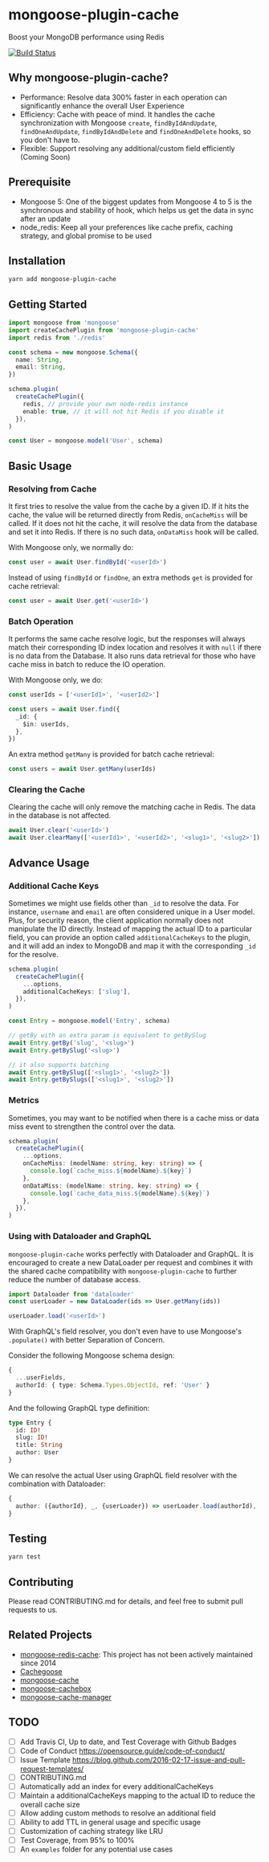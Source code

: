 # mongoose-plugin-cache

Boost your MongoDB performance using Redis

[![Build Status](https://travis-ci.org/yhjor/mongoose-plugin-cache.svg?branch=master)](https://travis-ci.org/yhjor/mongoose-plugin-cache)

## Why mongoose-plugin-cache?

- Performance: Resolve data 300% faster in each operation can significantly enhance the overall User Experience
- Efficiency: Cache with peace of mind. It handles the cache synchronization with Mongoose `create`, `findByIdAndUpdate`, `findOneAndUpdate`, `findByIdAndDelete` and `findOneAndDelete` hooks, so you don't have to.
- Flexible: Support resolving any additional/custom field efficiently (Coming Soon)

## Prerequisite

- Mongoose 5: One of the biggest updates from Mongoose 4 to 5 is the synchronous and stability of hook, which helps us get the data in sync after an update
- node_redis: Keep all your preferences like cache prefix, caching strategy, and global promise to be used

## Installation

```bash
yarn add mongoose-plugin-cache
```

## Getting Started

```typescript
import mongoose from 'mongoose'
import createCachePlugin from 'mongoose-plugin-cache'
import redis from './redis'

const schema = new mongoose.Schema({
  name: String,
  email: String,
})

schema.plugin(
  createCachePlugin({
    redis, // provide your own node-redis instance
    enable: true, // it will not hit Redis if you disable it
  }),
)

const User = mongoose.model('User', schema)
```

## Basic Usage

### Resolving from Cache

It first tries to resolve the value from the cache by a given ID. If it hits the cache, the value will be returned directly from Redis, `onCacheMiss` will be called. If it does not hit the cache, it will resolve the data from the database and set it into Redis. If there is no such data, `onDataMiss` hook will be called.

With Mongoose only, we normally do:

```typescript
const user = await User.findById('<userId>')
```

Instead of using `findById` or `findOne`, an extra methods `get` is provided for cache retrieval:

```typescript
const user = await User.get('<userId>')
```

### Batch Operation

It performs the same cache resolve logic, but the responses will always match their corresponding ID index location and resolves it with `null` if there is no data from the Database. It also runs data retrieval for those who have cache miss in batch to reduce the IO operation.

With Mongoose only, we do:

```typescript
const userIds = ['<userId1>', '<userId2>']

const users = await User.find({
  _id: {
    $in: userIds,
  },
})
```

An extra method `getMany` is provided for batch cache retrieval:

```typescript
const users = await User.getMany(userIds)
```

### Clearing the Cache

Clearing the cache will only remove the matching cache in Redis. The data in the database is not affected.

```typescript
await User.clear('<userId>')
await User.clearMany(['<userId1>', '<userId2>', '<slug1>', '<slug2>'])
```

## Advance Usage

### Additional Cache Keys

Sometimes we might use fields other than `_id` to resolve the data. For instance, `username` and `email` are often considered unique in a User model. Plus, for security reason, the client application normally does not manipulate the ID directly. Instead of mapping the actual ID to a particular field, you can provide an option called `additionalCacheKeys` to the plugin, and it will add an index to MongoDB and map it with the corresponding `_id` for the resolve.

```typescript
schema.plugin(
  createCachePlugin({
    ...options,
    additionalCacheKeys: ['slug'],
  }),
)

const Entry = mongoose.model('Entry', schema)

// getBy with an extra param is equivalent to getBySlug
await Entry.getBy('slug', '<slug>')
await Entry.getBySlug('<slug>')

// it also supports batching
await Entry.getBySlug(['<slug1>', '<slug2>'])
await Entry.getBySlugs(['<slug1>', '<slug2>'])
```

### Metrics

Sometimes, you may want to be notified when there is a cache miss or data miss event to strengthen the control over the data.

```typescript
schema.plugin(
  createCachePlugin({
    ...options,
    onCacheMiss: (modelName: string, key: string) => {
      console.log(`cache_miss.${modelName}.${key}`)
    },
    onDataMiss: (modelName: string, key: string) => {
      console.log(`cache_data_miss.${modelName}.${key}`)
    },
  }),
)
```

### Using with Dataloader and GraphQL

`mongoose-plugin-cache` works perfectly with Dataloader and GraphQL. It is encouraged to create a new DataLoader per request and combines it with the shared cache compatibility with `mongoose-plugin-cache` to further reduce the number of database access.

```typescript
import Dataloader from 'dataloader'
const userLoader = new DataLoader(ids => User.getMany(ids))

userLoader.load('<userId>')
```

With GraphQL's field resolver, you don't even have to use Mongoose's `.populate()` with better Separation of Concern.

Consider the following Mongoose schema design:

```typescript
{
  ...userFields,
  authorId: { type: Schema.Types.ObjectId, ref: 'User' }
}
```

And the following GraphQL type definition:

```graphql
type Entry {
  id: ID!
  slug: ID!
  title: String
  author: User
}
```

We can resolve the actual User using GraphQL field resolver with the combination with Dataloader:

```typescript
{
  author: ({authorId}, _, {userLoader}) => userLoader.load(authorId),
}
```

## Testing

```sh
yarn test
```

## Contributing

Please read CONTRIBUTING.md for details, and feel free to submit pull requests to us.

## Related Projects

- [mongoose-redis-cache](https://github.com/conancat/mongoose-redis-cache): This project has not been actively maintained since 2014
- [Cachegoose](https://github.com/boblauer/cachegoose)
- [mongoose-cache](https://github.com/Gottox/mongoose-cache)
- [mongoose-cachebox](https://github.com/cayasso/mongoose-cachebox)
- [mongoose-cache-manager](https://github.com/englercj/mongoose-cache-manager)

## TODO

- [ ] Add Travis CI, Up to date, and Test Coverage with Github Badges
- [ ] Code of Conduct https://opensource.guide/code-of-conduct/
- [ ] Issue Template https://blog.github.com/2016-02-17-issue-and-pull-request-templates/
- [ ] CONTRIBUTING.md
- [ ] Automatically add an index for every additionalCacheKeys
- [ ] Maintain a additionalCacheKeys mapping to the actual ID to reduce the overall cache size
- [ ] Allow adding custom methods to resolve an additional field
- [ ] Ability to add TTL in general usage and specific usage
- [ ] Customization of caching strategy like LRU
- [ ] Test Coverage, from 95% to 100%
- [ ] An `examples` folder for any potential use cases
